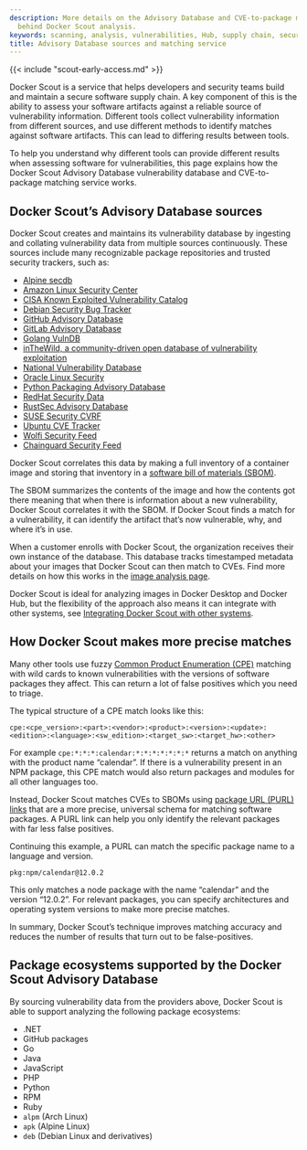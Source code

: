 ```yaml
---
description: More details on the Advisory Database and CVE-to-package matching service
  behind Docker Scout analysis.
keywords: scanning, analysis, vulnerabilities, Hub, supply chain, security
title: Advisory Database sources and matching service
---
```


{{< include "scout-early-access.md" >}}

Docker Scout is a service that helps developers and security teams build and
maintain a secure software supply chain. A key component of this is the ability
to assess your software artifacts against a reliable source of vulnerability
information. Different tools collect vulnerability information from different
sources, and use different methods to identify matches against software
artifacts. This can lead to differing results between tools.

To help you understand why different tools can provide different results when
assessing software for vulnerabilities, this page explains how the Docker Scout
Advisory Database vulnerability database and CVE-to-package matching service
works.

## Docker Scout’s Advisory Database sources

Docker Scout creates and maintains its vulnerability database by ingesting and
collating vulnerability data from multiple sources continuously. These
sources include many recognizable package repositories and trusted security
trackers, such as:

- [Alpine secdb](https://secdb.alpinelinux.org/)
- [Amazon Linux Security Center](https://alas.aws.amazon.com/)
- [CISA Known Exploited Vulnerability
  Catalog](https://www.cisa.gov/known-exploited-vulnerabilities-catalog)
- [Debian Security Bug Tracker](https://security-tracker.debian.org/tracker/)
- [GitHub Advisory Database](https://github.com/advisories/)
- [GitLab Advisory
  Database](https://gitlab.com/gitlab-org/advisories-community/)
- [Golang VulnDB](https://github.com/golang/vulndb)
- [inTheWild, a community-driven open database of vulnerability
  exploitation](https://github.com/gmatuz/inthewilddb)
- [National Vulnerability Database](https://nvd.nist.gov/)
- [Oracle Linux Security](https://linux.oracle.com/security/)
- [Python Packaging Advisory
  Database](https://github.com/pypa/advisory-database)
- [RedHat Security Data](https://www.redhat.com/security/data/metrics/)
- [RustSec Advisory Database](https://github.com/rustsec/advisory-db)
- [SUSE Security CVRF](http://ftp.suse.com/pub/projects/security/cvrf/)
- [Ubuntu CVE Tracker](https://people.canonical.com/~ubuntu-security/cve/)
- [Wolfi Security Feed](https://packages.wolfi.dev/os/security.json)
- [Chainguard Security Feed](https://packages.cgr.dev/chainguard/security.json)

Docker Scout correlates this data by making a full inventory of a container
image and storing that inventory in a [software bill of materials
(SBOM)](https://ntia.gov/sites/default/files/publications/sbom_at_a_glance_apr2021_0.pdf).

The SBOM summarizes the contents of the image and how the contents got there
meaning that when there is information about a new vulnerability, Docker Scout
correlates it with the SBOM. If Docker Scout finds a match for a vulnerability,
it can identify the artifact that’s now vulnerable, why, and where it’s in use.

When a customer enrolls with Docker Scout, the organization receives their own
instance of the database. This database tracks timestamped metadata about your
images that Docker Scout can then match to CVEs. Find more details on how this
works in the [image analysis page](./image-analysis.md).

Docker Scout is ideal for analyzing images in Docker Desktop and Docker Hub, but
the flexibility of the approach also means it can integrate with other systems,
see [Integrating Docker Scout with other systems](./integrations/index.md).

## How Docker Scout makes more precise matches

Many other tools use fuzzy [Common Product Enumeration
(CPE)](https://en.wikipedia.org/wiki/Common_Platform_Enumeration) matching with
wild cards to known vulnerabilities with the versions of software packages they affect.
This can return a lot of false positives which you need to triage.

The typical structure of a CPE match looks like this:

```
cpe:<cpe_version>:<part>:<vendor>:<product>:<version>:<update>:<edition>:<language>:<sw_edition>:<target_sw>:<target_hw>:<other>
```

For example `cpe:*:*:*:calendar:*:*:*:*:*:*:*` returns a match on anything with
the product name “calendar”. If there is a vulnerability present in an NPM
package, this CPE match would also return packages and modules for all other
languages too.

Instead, Docker Scout matches CVEs to SBOMs using [package URL (PURL)
links](https://github.com/package-url/purl-spec) that are a more precise,
universal schema for matching software packages. A PURL link can help you only
identify the relevant packages with far less false positives.

Continuing this example, a PURL can match the specific package name to a
language and version.

```
pkg:npm/calendar@12.0.2
```

This only matches a node package with the name “calendar” and the version
“12.0.2”. For relevant packages, you can specify architectures and operating
system versions to make more precise matches.

In summary, Docker Scout’s technique improves matching accuracy and reduces the
number of results that turn out to be false-positives.

## Package ecosystems supported by the Docker Scout Advisory Database

By sourcing vulnerability data from the providers above, Docker Scout is able to support analyzing the following package ecosystems:

- .NET
- GitHub packages
- Go
- Java
- JavaScript
- PHP
- Python
- RPM
- Ruby
- `alpm` (Arch Linux)
- `apk` (Alpine Linux)
- `deb` (Debian Linux and derivatives)
